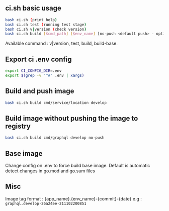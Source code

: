 ## ci.sh basic usage

```bash
bash ci.sh (print help)
bash ci.sh test (running test stage)
bash ci.sh v|version (check version)
bash ci.sh build [$cmd_path] [$env_name] [no-push <default push> - optional]
```

Available command : v|version, test, build, build-base.

## Export ci .env config
```bash
export CI_CONFIG_DIR=.env
export $(grep -v '^#' .env | xargs)
```

## Build and push image
```bash
bash ci.sh build cmd/service/location develop
```

## Build image without pushing the image to registry
```bash
bash ci.sh build cmd/graphql develop no-push
```

## Base image
Change config on .env to force build base image. Default is automatic detect changes in go.mod and go.sum files

## Misc
Image tag format : {app_name}.{env_name}-{commit}-{date}
e.g : ```graphql.develop-26a24ee-211102200851```
